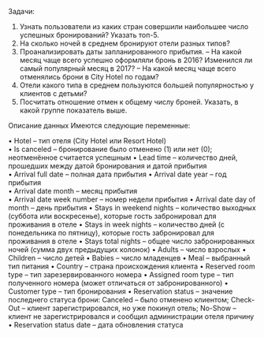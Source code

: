 Задачи:
1. Узнать пользователи из каких стран совершили наибольшее число успешных бронирований? Указать топ-5.
2. На сколько ночей в среднем бронируют отели разных типов?
3. Проанализировать даты запланированного прибытия.
– На какой месяц чаще всего успешно оформляли бронь в 2016? Изменился ли самый популярный месяц в 2017?
– На какой месяц чаще всего отменялись брони в City Hotel по годам?
4. Отели какого типа в среднем пользуются большей популярностью у клиентов с детьми?
5. Посчитать отношение отмен к общему числу броней. Указать, в какой группе показатель выше.

Описание данных
Имеются следующие переменные:

•	Hotel – тип отеля (City Hotel или Resort Hotel)  
•	Is canceled – бронирование было отменено (1) или нет (0); неотменённое считается успешным
•	Lead time – количество дней, прошедших между датой бронирования и датой прибытия  
•	Arrival full date – полная дата прибытия
•	Arrival date year – год прибытия  
•	Arrival date month – месяц прибытия  
•	Arrival date week number – номер недели прибытия
•	Arrival date day of month – день прибытия
•	Stays in weekend nights – количество выходных (суббота или воскресенье), которые гость забронировал для проживания в отеле
•	Stays in week nights – количество дней (с понедельника по пятницу), которые гость забронировал для проживания в отеле
•	Stays total nights – общее число забронированных ночей (сумма двух предыдущих колонок)
•	Adults – число взрослых
•	Children – число детей
•	Babies – число младенцев 
•	Meal – выбранный тип питания
•	Country – страна происхождения клиента
•	Reserved room type – тип зарезервированного номера
•	Assigned room type – тип полученного номера (может отличаться от забронированного)
•	Customer type – тип бронирования
•	Reservation status – значение последнего статуса брони: Canceled – было отменено клиентом; Check-Out – клиент зарегистрировался, но уже покинул отель; No-Show – клиент не зарегистрировался и сообщил администрации отеля причину
•	Reservation status date – дата обновления статуса

